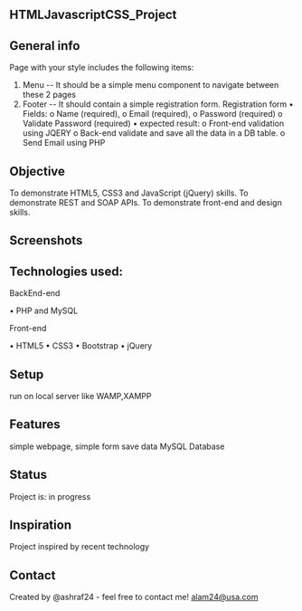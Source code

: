 ## HTMLJavascriptCSS_Project
## General info

Page with your style includes the following items:
1.	Menu -- It should be a simple menu component to navigate between these 2 pages
2.	Footer -- It should contain a simple registration form.
Registration form
•	Fields:
o	Name (required),
o	Email (required), 
o	Password (required)
o	Validate Password (required)
•	expected result:
o	Front-end validation using JQERY 
o	Back-end validate and save all the data in a DB table.
o	Send Email using PHP


## Objective
To demonstrate HTML5, CSS3 and JavaScript (jQuery) skills.
To demonstrate REST and SOAP APIs. 
To demonstrate front-end and design skills.

## Screenshots


## Technologies used:
BackEnd-end

•	PHP and MySQL

Front-end

• HTML5
• CSS3
•	Bootstrap 
•	jQuery

## Setup
run on local server like WAMP,XAMPP

## Features

simple webpage,
simple form
save data MySQL Database

## Status
Project is: in progress

## Inspiration
Project inspired by recent technology

## Contact

Created by @ashraf24 - feel free to contact me!
alam24@usa.com
